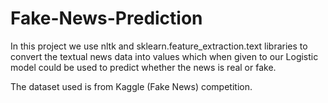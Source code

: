 # Fake-News-Prediction

In this project we use nltk and sklearn.feature_extraction.text libraries to convert the textual news data into values which 
when given to our Logistic model could be used to predict whether the news is real or fake.

The dataset used is from Kaggle (Fake News) competition.
